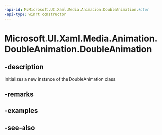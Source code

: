 ```yaml
---
-api-id: M:Microsoft.UI.Xaml.Media.Animation.DoubleAnimation.#ctor
-api-type: winrt constructor
---
```


<!-- Method syntax
public DoubleAnimation()
-->

# Microsoft.UI.Xaml.Media.Animation.DoubleAnimation.DoubleAnimation

## -description
Initializes a new instance of the [DoubleAnimation](doubleanimation.md) class.

## -remarks

## -examples

## -see-also
